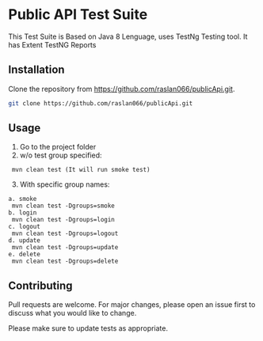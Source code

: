 # Public API  Test Suite

This Test Suite is Based on Java 8 Lenguage, uses TestNg Testing tool. It has Extent TestNG Reports

## Installation

Clone the repository from https://github.com/raslan066/publicApi.git.

```bash
git clone https://github.com/raslan066/publicApi.git
```

## Usage
1. Go to the project folder
2. w/o test group specified:
```mvn
 mvn clean test (It will run smoke test)
```
3. With specific group names:
```
a. smoke
 mvn clean test -Dgroups=smoke
b. login
 mvn clean test -Dgroups=login
c. logout
 mvn clean test -Dgroups=logout
d. update
 mvn clean test -Dgroups=update
e. delete
 mvn clean test -Dgroups=delete
``` 

## Contributing
Pull requests are welcome. For major changes, please open an issue first to discuss what you would like to change.

Please make sure to update tests as appropriate.
